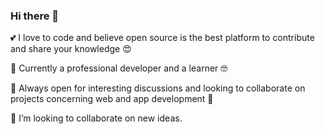 ### Hi there 👋

💕 I love to code and believe open source is the best platform to contribute and share your knowledge 😍    

🔭 Currently a professional developer and a learner 🤓

👯 Always open for interesting discussions and looking to collaborate on projects concerning web and app development 🙂

👯 I’m looking to collaborate on new ideas. 

<!--
**ersaurabhgarg89/ersaurabhgarg89** is a ✨ _special_ ✨ repository because its `README.md` (this file) appears on your GitHub profile.

Here are some ideas to get you started:

- 🔭 I’m currently working on ...
- 🌱 I’m currently learning ...
- 👯 I’m looking to collaborate on ...
- 🤔 I’m looking for help with ...
- 💬 Ask me about ...
- 📫 How to reach me: ...
- 😄 Pronouns: ...
- ⚡ Fun fact: ...
-->
